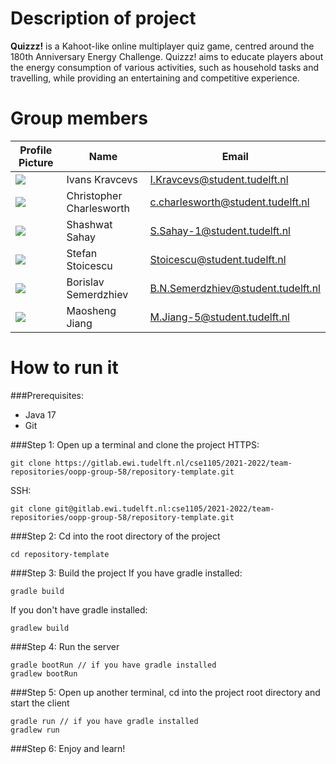 # Description of project

**Quizzz!** is a Kahoot-like online multiplayer quiz game, centred around the 180th Anniversary Energy Challenge. Quizzz! aims to educate players about the energy consumption of various activities, such as household tasks and travelling, while providing an entertaining and competitive experience.
# Group members

| Profile Picture                                                                                         | Name           | Email                         |
| ------------------------------------------------------------------------------------------------------- | -------------- | ----------------------------- |
| ![](https://secure.gravatar.com/avatar/e8e43f8832d6d03746c1c9644317f365?s=800&d=identicon&size=90) | Ivans Kravcevs | I.Kravcevs@student.tudelft.nl |
| ![](https://secure.gravatar.com/avatar/5a4eb763d5e1286181bc6d4c55d55c85?s=800&d=identicon&size=90) | Christopher Charlesworth | c.charlesworth@student.tudelft.nl |
| ![](https://gitlab.ewi.tudelft.nl/uploads/-/system/user/avatar/3755/avatar.png?width=90=90x90)| Shashwat Sahay | S.Sahay-1@student.tudelft.nl |
| ![](https://secure.gravatar.com/avatar/483a0106d11c81b5e1af6b4a3fd65787?s=800&d=identicon&size=90) | Stefan Stoicescu | Stoicescu@student.tudelft.nl |
| ![](https://secure.gravatar.com/avatar/b3a317591b97355176020231cc7bd700?s=800&d=identicon&size=90) | Borislav Semerdzhiev | B.N.Semerdzhiev@student.tudelft.nl |
| ![](https://secure.gravatar.com/avatar/6386037151e662128163e89a3db2ab7d?s=800&d=identicon&size=90) | Maosheng Jiang | M.Jiang-5@student.tudelft.nl |

# How to run it
###Prerequisites:
* Java 17<br/>
* Git<br/>

###Step 1: Open up a terminal and clone the project
HTTPS:
```
git clone https://gitlab.ewi.tudelft.nl/cse1105/2021-2022/team-repositories/oopp-group-58/repository-template.git
```
SSH:
```
git clone git@gitlab.ewi.tudelft.nl:cse1105/2021-2022/team-repositories/oopp-group-58/repository-template.git
```

###Step 2: Cd into the root directory of the project 
```
cd repository-template
```

###Step 3: Build the project
If you have gradle installed:
```
gradle build
```
If you don't have gradle installed:
```
gradlew build
```

###Step 4: Run the server
```
gradle bootRun // if you have gradle installed
gradlew bootRun
```

###Step 5: Open up another terminal, cd into the project root directory and start the client
```
gradle run // if you have gradle installed
gradlew run
```

###Step 6: Enjoy and learn!
